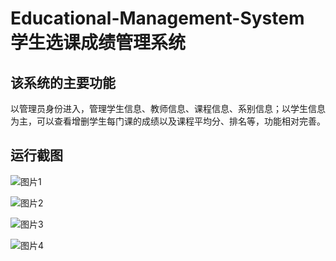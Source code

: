 # Educational-Management-System 学生选课成绩管理系统
## 该系统的主要功能

以管理员身份进入，管理学生信息、教师信息、课程信息、系别信息；以学生信息为主，可以查看增删学生每门课的成绩以及课程平均分、排名等，功能相对完善。

## 运行截图
![图片1](https://user-images.githubusercontent.com/75518712/111427915-c567e600-8731-11eb-91ab-88eae8f3627f.png)

![图片2](https://user-images.githubusercontent.com/75518712/111427948-d1ec3e80-8731-11eb-9abe-c41d755e337a.png)

![图片3](https://user-images.githubusercontent.com/75518712/111427953-d3b60200-8731-11eb-8916-7efdee8135d8.png)

![图片4](https://user-images.githubusercontent.com/75518712/111427960-d57fc580-8731-11eb-9466-6424bc322ce9.png)

